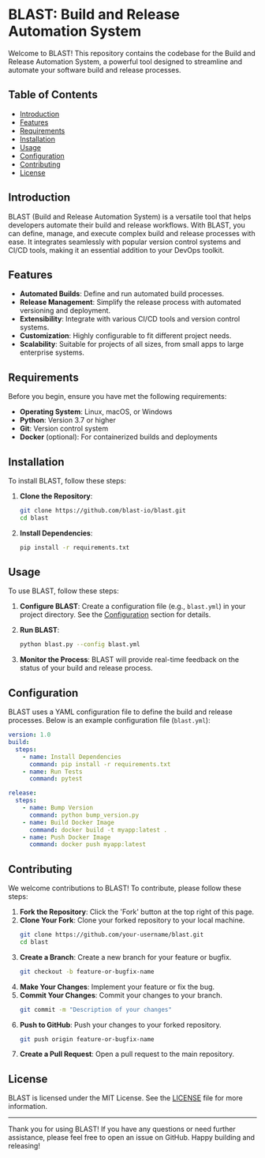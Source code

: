 # BLAST: Build and Release Automation System

Welcome to BLAST! This repository contains the codebase for the Build and Release Automation System, a powerful tool designed to streamline and automate your software build and release processes.

## Table of Contents
- [Introduction](#introduction)
- [Features](#features)
- [Requirements](#requirements)
- [Installation](#installation)
- [Usage](#usage)
- [Configuration](#configuration)
- [Contributing](#contributing)
- [License](#license)

## Introduction

BLAST (Build and Release Automation System) is a versatile tool that helps developers automate their build and release workflows. With BLAST, you can define, manage, and execute complex build and release processes with ease. It integrates seamlessly with popular version control systems and CI/CD tools, making it an essential addition to your DevOps toolkit.

## Features

- **Automated Builds**: Define and run automated build processes.
- **Release Management**: Simplify the release process with automated versioning and deployment.
- **Extensibility**: Integrate with various CI/CD tools and version control systems.
- **Customization**: Highly configurable to fit different project needs.
- **Scalability**: Suitable for projects of all sizes, from small apps to large enterprise systems.

## Requirements

Before you begin, ensure you have met the following requirements:

- **Operating System**: Linux, macOS, or Windows
- **Python**: Version 3.7 or higher
- **Git**: Version control system
- **Docker** (optional): For containerized builds and deployments

## Installation

To install BLAST, follow these steps:

1. **Clone the Repository**:
   ```bash
   git clone https://github.com/blast-io/blast.git
   cd blast
   ```

2. **Install Dependencies**:
   ```bash
   pip install -r requirements.txt
   ```

## Usage

To use BLAST, follow these steps:

1. **Configure BLAST**: Create a configuration file (e.g., `blast.yml`) in your project directory. See the [Configuration](#configuration) section for details.

2. **Run BLAST**:
   ```bash
   python blast.py --config blast.yml
   ```

3. **Monitor the Process**: BLAST will provide real-time feedback on the status of your build and release process.

## Configuration

BLAST uses a YAML configuration file to define the build and release processes. Below is an example configuration file (`blast.yml`):

```yaml
version: 1.0
build:
  steps:
    - name: Install Dependencies
      command: pip install -r requirements.txt
    - name: Run Tests
      command: pytest

release:
  steps:
    - name: Bump Version
      command: python bump_version.py
    - name: Build Docker Image
      command: docker build -t myapp:latest .
    - name: Push Docker Image
      command: docker push myapp:latest
```

## Contributing

We welcome contributions to BLAST! To contribute, please follow these steps:

1. **Fork the Repository**: Click the 'Fork' button at the top right of this page.
2. **Clone Your Fork**: Clone your forked repository to your local machine.
   ```bash
   git clone https://github.com/your-username/blast.git
   cd blast
   ```
3. **Create a Branch**: Create a new branch for your feature or bugfix.
   ```bash
   git checkout -b feature-or-bugfix-name
   ```
4. **Make Your Changes**: Implement your feature or fix the bug.
5. **Commit Your Changes**: Commit your changes to your branch.
   ```bash
   git commit -m "Description of your changes"
   ```
6. **Push to GitHub**: Push your changes to your forked repository.
   ```bash
   git push origin feature-or-bugfix-name
   ```
7. **Create a Pull Request**: Open a pull request to the main repository.

## License

BLAST is licensed under the MIT License. See the [LICENSE](LICENSE) file for more information.

---

Thank you for using BLAST! If you have any questions or need further assistance, please feel free to open an issue on GitHub. Happy building and releasing!
